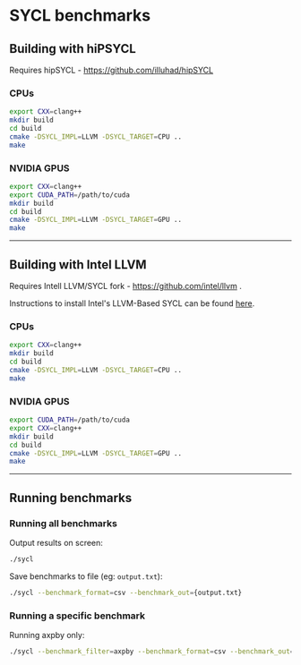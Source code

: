 # SYCL benchmarks

## Building with hiPSYCL
Requires hipSYCL - https://github.com/illuhad/hipSYCL
### CPUs

```bash
export CXX=clang++
mkdir build
cd build
cmake -DSYCL_IMPL=LLVM -DSYCL_TARGET=CPU ..
make 
```

### NVIDIA GPUS

```bash
export CXX=clang++
export CUDA_PATH=/path/to/cuda
mkdir build
cd build
cmake -DSYCL_IMPL=LLVM -DSYCL_TARGET=GPU ..
make 
```
---
## Building with Intel LLVM
Requires Intell LLVM/SYCL fork - https://github.com/intel/llvm .

Instructions to install Intel's LLVM-Based SYCL can be found [here](https://intel.github.io/llvm-docs/).

### CPUs

```bash
export CXX=clang++
mkdir build
cd build
cmake -DSYCL_IMPL=LLVM -DSYCL_TARGET=CPU ..
make 
```

### NVIDIA GPUS

```bash
export CUDA_PATH=/path/to/cuda
export CXX=clang++
mkdir build
cd build
cmake -DSYCL_IMPL=LLVM -DSYCL_TARGET=GPU ..
make
```
---
## Running benchmarks
### Running all benchmarks
Output results on screen:
```bash
./sycl
```

Save benchmarks to file (eg: `output.txt`):
```bash
./sycl --benchmark_format=csv --benchmark_out={output.txt}
```

### Running a specific benchmark
Running axpby only:
```bash
./sycl --benchmark_filter=axpby --benchmark_format=csv --benchmark_out={output.txt}
```
